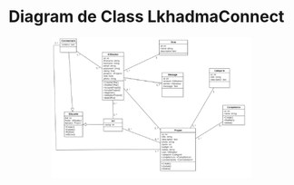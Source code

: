 # Diagram de Class LkhadmaConnect <br>
<div align="center">
  <img src="Diagram_PNG/ClassDiagram(lkhadma).png" alt="Diagram des cas d'utilisation" width="70%" height="auto" >
</div>